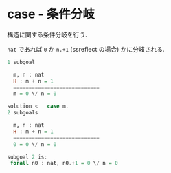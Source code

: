 # case - 条件分岐

構造に関する条件分岐を行う.

`nat` であれば `0` か `n.+1` (ssreflect の場合) かに分岐される.

```haskell
1 subgoal

  m, n : nat
  H : m + n = 1
  ============================
  m = 0 \/ n = 0

solution <   case m.
2 subgoals

  m, n : nat
  H : m + n = 1
  ============================
  0 = 0 \/ n = 0

subgoal 2 is:
 forall n0 : nat, n0.+1 = 0 \/ n = 0
```
